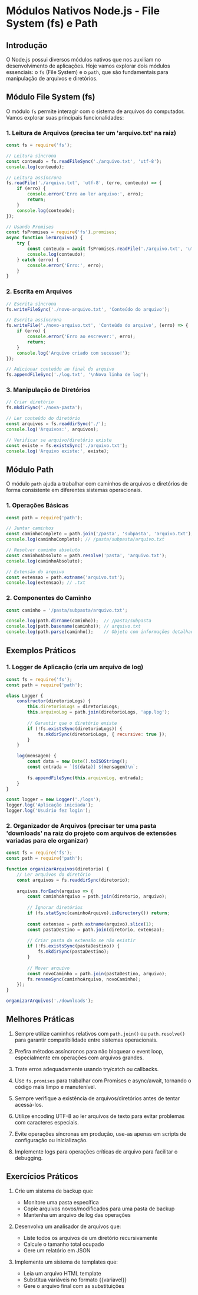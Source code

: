 # Módulos Nativos Node.js - File System (fs) e Path

## Introdução

O Node.js possui diversos módulos nativos que nos auxiliam no desenvolvimento de aplicações. Hoje vamos explorar dois módulos essenciais: o `fs` (File System) e o `path`, que são fundamentais para manipulação de arquivos e diretórios.

## Módulo File System (fs)

O módulo `fs` permite interagir com o sistema de arquivos do computador. Vamos explorar suas principais funcionalidades:

### 1. Leitura de Arquivos (precisa ter um 'arquivo.txt' na raiz)

```javascript
const fs = require('fs');

// Leitura síncrona
const conteudo = fs.readFileSync('./arquivo.txt', 'utf-8');
console.log(conteudo);

// Leitura assíncrona
fs.readFile('./arquivo.txt', 'utf-8', (erro, conteudo) => {
    if (erro) {
        console.error('Erro ao ler arquivo:', erro);
        return;
    }
    console.log(conteudo);
});

// Usando Promises
const fsPromises = require('fs').promises;
async function lerArquivo() {
    try {
        const conteudo = await fsPromises.readFile('./arquivo.txt', 'utf-8');
        console.log(conteudo);
    } catch (erro) {
        console.error('Erro:', erro);
    }
}
```

### 2. Escrita em Arquivos

```javascript
// Escrita síncrona
fs.writeFileSync('./novo-arquivo.txt', 'Conteúdo do arquivo');

// Escrita assíncrona
fs.writeFile('./novo-arquivo.txt', 'Conteúdo do arquivo', (erro) => {
    if (erro) {
        console.error('Erro ao escrever:', erro);
        return;
    }
    console.log('Arquivo criado com sucesso!');
});

// Adicionar conteúdo ao final do arquivo
fs.appendFileSync('./log.txt', '\nNova linha de log');
```

### 3. Manipulação de Diretórios

```javascript
// Criar diretório
fs.mkdirSync('./nova-pasta');

// Ler conteúdo do diretório
const arquivos = fs.readdirSync('./');
console.log('Arquivos:', arquivos);

// Verificar se arquivo/diretório existe
const existe = fs.existsSync('./arquivo.txt');
console.log('Arquivo existe:', existe);
```

## Módulo Path

O módulo `path` ajuda a trabalhar com caminhos de arquivos e diretórios de forma consistente em diferentes sistemas operacionais.

### 1. Operações Básicas

```javascript
const path = require('path');

// Juntar caminhos
const caminhoCompleto = path.join('/pasta', 'subpasta', 'arquivo.txt');
console.log(caminhoCompleto); // /pasta/subpasta/arquivo.txt

// Resolver caminho absoluto
const caminhoAbsoluto = path.resolve('pasta', 'arquivo.txt');
console.log(caminhoAbsoluto);

// Extensão do arquivo
const extensao = path.extname('arquivo.txt');
console.log(extensao); // .txt
```

### 2. Componentes do Caminho

```javascript
const caminho = '/pasta/subpasta/arquivo.txt';

console.log(path.dirname(caminho));  // /pasta/subpasta
console.log(path.basename(caminho)); // arquivo.txt
console.log(path.parse(caminho));    // Objeto com informações detalhadas
```

## Exemplos Práticos

### 1. Logger de Aplicação (cria um arquivo de log)

```javascript
const fs = require('fs');
const path = require('path');

class Logger {
    constructor(diretorioLogs) {
        this.diretorioLogs = diretorioLogs;
        this.arquivoLog = path.join(diretorioLogs, 'app.log');
        
        // Garantir que o diretório existe
        if (!fs.existsSync(diretorioLogs)) {
            fs.mkdirSync(diretorioLogs, { recursive: true });
        }
    }

    log(mensagem) {
        const data = new Date().toISOString();
        const entrada = `[${data}] ${mensagem}\n`;
        
        fs.appendFileSync(this.arquivoLog, entrada);
    }
}

const logger = new Logger('./logs');
logger.log('Aplicação iniciada');
logger.log('Usuário fez login');
```

### 2. Organizador de Arquivos (precisar ter uma pasta 'downloads' na raiz do projeto com arquivos de extensões variadas para ele organizar)

```javascript
const fs = require('fs');
const path = require('path');

function organizarArquivos(diretorio) {
    // Ler arquivos do diretório
    const arquivos = fs.readdirSync(diretorio);
    
    arquivos.forEach(arquivo => {
        const caminhoArquivo = path.join(diretorio, arquivo);
        
        // Ignorar diretórios
        if (fs.statSync(caminhoArquivo).isDirectory()) return;
        
        const extensao = path.extname(arquivo).slice(1);
        const pastaDestino = path.join(diretorio, extensao);
        
        // Criar pasta da extensão se não existir
        if (!fs.existsSync(pastaDestino)) {
            fs.mkdirSync(pastaDestino);
        }
        
        // Mover arquivo
        const novoCaminho = path.join(pastaDestino, arquivo);
        fs.renameSync(caminhoArquivo, novoCaminho);
    });
}

organizarArquivos('./downloads');
```

## Melhores Práticas

1. Sempre utilize caminhos relativos com `path.join()` ou `path.resolve()` para garantir compatibilidade entre sistemas operacionais.

2. Prefira métodos assíncronos para não bloquear o event loop, especialmente em operações com arquivos grandes.

3. Trate erros adequadamente usando try/catch ou callbacks.

4. Use `fs.promises` para trabalhar com Promises e async/await, tornando o código mais limpo e manutenível.

5. Sempre verifique a existência de arquivos/diretórios antes de tentar acessá-los.

6. Utilize encoding UTF-8 ao ler arquivos de texto para evitar problemas com caracteres especiais.

7. Evite operações síncronas em produção, use-as apenas em scripts de configuração ou inicialização.

8. Implemente logs para operações críticas de arquivo para facilitar o debugging.

## Exercícios Práticos

1. Crie um sistema de backup que:
   - Monitore uma pasta específica
   - Copie arquivos novos/modificados para uma pasta de backup
   - Mantenha um arquivo de log das operações

2. Desenvolva um analisador de arquivos que:
   - Liste todos os arquivos de um diretório recursivamente
   - Calcule o tamanho total ocupado
   - Gere um relatório em JSON

3. Implemente um sistema de templates que:
   - Leia um arquivo HTML template
   - Substitua variáveis no formato {{variavel}}
   - Gere o arquivo final com as substituições
